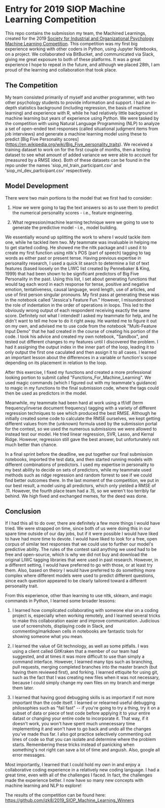 # Entry for 2019 SIOP Machine Learning Competition

This repo contains the submission my team, the Machined Learnings, created for the 2019 [Society for Industrial and Organizational Psychology Machine Learning Competition](https://evalai.cloudcv.org/web/challenges/challenge-page/160/overview).
This competition was my first big experience working with other coders in Python, using Jupyter Notebooks, on a project.  We collaborated via BitBucket, and communicated via
Slack, giving me great exposure to both of these platforms.  It was a great experience I hope to repeat in the future, and although we placed 28th, I am proud of the learning
and collaboration that took place.

## The Competition

My team consisted primarily of myself and another programmer, with two other psychology students to provide information and support.  I had an in-depth statistics background
(including regression, the basis of machine learning) and experience with R, while he had relatively little background in machine learning but years of experience using Python.
We were tasked by the competition with using Natural Language Programming (NLP) to analyze a set of open-ended text responses (called situational judgment items from job interviews)
and generate a machine learning model using these to predict [Big Five Personality scores] (https://en.wikipedia.org/wiki/Big_Five_personality_traits).  We received a training dataset to work on for the first couple of months, then a testing
dataset to see what amount of added variance we were able to account for (measured by a RMSE idex).  Both of these datasets can be found in the repo under the names 'siop_ml_train_participant.csv'
and 'siop_ml_dev_participant.csv' respectively.  

## Model Development

There were two main portions to the model that we first had to consider:

  1. How we were going to tag the text answers so as to use them to predict the numerical personality scores - i.e., feature engineering.
  
  2. What regression/machine learning technique were we going to use to generate the predictive model - i.e., model building.
  
We essentially wound up splitting the work to where I would tackle item one, while he tackled item two.  My teammate was invaluable in helping me to get started coding.  He showed me the nltk package
and I used it to create my first function using nltk's POS (part of speech) tagging to tag words as either past or present tense. Having previous expertise in personality research, I used a quick lit 
search to determine a list of text features (based loosely on the LIWC list created by Pennebaker & King, 1999) that had been shown to be significant predictors of Big Five Personality in the past.  Using this list, I set about generating functions that would tag each 
word in each response for tense, positive and negative emotion, tentativeness, causal language, word length, use of articles, and use of first person singular pronouns.  My first pass at 
generating these was in the notebook called "Jessica's Feature Fun."  However, I misunderstood the role of indentation in the order of operations in loops.  This led to the obviously wrong output of each
respondent receiving exactly the same score.  Definitely not what I intended! I asked my teammate for help, and he didn't want to tell me how to do it right away.  He wanted me to figure it out on my own,
and advised me to use code from the notebook "Multi-Feature Input Demo" that he had created in the course of creating his portion of the code.  I took his advice and created my own notebook, "Sandbox", 
and tested out different changes to my features until I discovered the problem.  I had it assigning the output index in the inner part of the loop, leading it to only output the first one caculated and then
assign it to all cases.  I learned an important lesson about the differences in a variable or function's scope depending on its placement in relation to the loop.  

After this exercise, I fixed my functions and created a more professional looking portion to submit called "Functions_For_Machine_Learning".  We used magic commands (which I figured out with my teammate's guidance)
to magic in my functions to the final submission code, where the tags could then be used as predictors in the model.

Meanwhile, my teammate had been hard at work using a tf/idf (term frequency/inverse document frequency) tagging with a variety of different regression techniques to see which produced the best RMSE.  Although
he initially created some code to calculate the RMSE ourselves, we kept getting different values from the (unknown) formula used by the submission portal for the contest, so we used the numerous submissions we were 
allowed to instead test our model.  He tried linear regression, SVR, Lasso, and Kernal Ridge.  However, regression still gave the best answer, but unfortunately not much better than chance.  

In a final sprint before the deadline, we put together our final submission notebooks, imported the test data, and then started running models with different combinations of predictors.  I used my expertise in personality to my best ability 
to decide on sets of predictors, while my teammate used methods such as ridge regression and random forrest to see if we could find better outcomes there.  In the last moment of the competition, we put in our best result,
a model using all predictors, which only yielded a RMSE of .11.  However, the fourth place team had a .15, so we weren't too terribly far behind.  We high fived and exchanged memes, for the deed was done.

## Conclusion

If I had this all to do over, there are definitely a few more things I would have tried.  We were strapped on time, since both of us were doing this in our spare time outside of our day jobs, but if it were possible
I would have liked to have had more time to devote.  I would have liked to look for a free, open corpus of similar text responses that we could use to further our model's predictive ability.  The rules of the contest
said anything we used had to be free and open-source, which is why we did not buy and download the original LIWC tagging libraries that were used in past research.  However, in a different setting, I would have preferred
to go with those, or at least try them.  Also, based on theory I would have preferred to do something more complex where different models were used to predict different questions, since each question appeared to be clearly
tailored toward a different personality trait.  

From this experience, other than learning to use nltk, sklearn, and magic commands in Python, I learned some broader lessons:

  1. I learned how complicated collaborating with someone else on a coding project is, especially when working remotely, and I learned several tricks to make this collaboration easier and improve communication.  Judicious use of 
  screenshots, displaying code in Slack, and commenting/markdown cells in notebooks are fantastic tools for showing someone what you mean.  
  
  2. I learned the value of Git technology, as well as some pitfalls.  I was using a client called GitKraken that a member of our team had suggested, and at times it was more difficult to use than simply a command interface.
  However, I learned many tips such as branching, pull requests, merging completed branches into the master branch (but having them reviewed first), and forking.  I learned ettiquite for using git, such as the fact that I was creating
  new files when it was not necessary, because I could simply change my own files on my branch and merge them later.  
  
  3. I learned that having good debugging skills is as important if not more important than the code itself.  I learned or relearned useful debugging philosophies such as "fail fast" -- if you're going to try a thing, try it on a 
  subset of data or piece of test code before applying it to your entire datast or changing your entire code to incorporate it.  That way, if it doesn't work, you won't have spent much unnecessary time implementing it and won't have 
  to go back and undo all the changes you've made thus far.  I also got practice selectively commenting out lines of code so that you can isolate and determine where the problem starts.  Remembering these tricks instead of panicking 
  when something's not right can save a lot of time and anguish.  Also, google all error messages. 
  
Most importantly, I learned that I could hold my own in and enjoy a collaborative coding experience in a relatively new coding language.  I had a great time, even with all of the challenges I faced.  In fact, the challenges made the experience
better.  I now have so many new concepts with machine learning and NLP to explore!

The results of the competition can be found here: https://github.com/izk8/2019_SIOP_Machine_Learning_Winners
